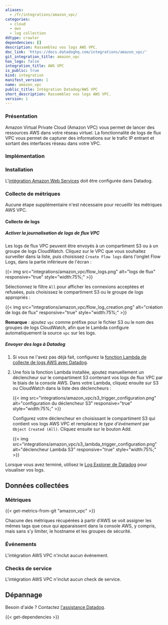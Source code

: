 ```yaml
---
aliases:
  - /fr/integrations/amazon_vpc/
categories:
  - cloud
  - aws
  - log collection
ddtype: crawler
dependencies: []
description: Rassemblez vos logs AWS VPC.
doc_link: 'https://docs.datadoghq.com/integrations/amazon_vpc/'
git_integration_title: amazon_vpc
has_logo: false
integration_title: AWS VPC
is_public: true
kind: integration
manifest_version: 1
name: amazon_vpc
public_title: Intégration Datadog/AWS VPC
short_description: Rassemblez vos logs AWS VPC.
version: 1
---
```

### Présentation

Amazon Virtual Private Cloud (Amazon VPC) vous permet de lancer des ressources AWS dans votre réseau virtuel. La fonctionnalité de logs de flux VPC vous permet de capturer des informations sur le trafic IP entrant et sortant des interfaces réseau dans votre VPC.

### Implémentation
### Installation

L'[intégration Amazon Web Services][1] doit être configurée dans Datadog.

### Collecte de métriques

Aucune étape supplémentaire n'est nécessaire pour recueillir les métriques AWS VPC.

#### Collecte de logs

##### Activer la journalisation de logs de flux VPC

Les logs de flux VPC peuvent être envoyés à un compartiment S3 ou à un groupe de logs CloudWatch. Cliquez sur le VPC que vous souhaitez surveiller dans la liste, puis choisissez `Create Flow logs` dans l'onglet Flow Logs, dans la partie inférieure de l'écran :

{{< img src="integrations/amazon_vpc/flow_logs.png" alt="logs de flux" responsive="true" style="width:75%;" >}}

Sélectionnez le filtre `All` pour afficher les connexions acceptées et refusées, puis choisissez le compartiment S3 ou le groupe de logs appropriés :

{{< img src="integrations/amazon_vpc/flow_log_creation.png" alt="création de logs de flux" responsive="true" style="width:75%;" >}}

**Remarque** : ajoutez `vpc` comme préfixe pour le fichier S3 ou le nom des groupes de logs CloudWatch, afin que le Lambda configure automatiquement la source `vpc` sur les logs.

##### Envoyer des logs à Datadog

1. Si vous ne l'avez pas déjà fait, configurez la [fonction Lambda de collecte de logs AWS avec Datadog][2].

2. Une fois la fonction Lambda installée, ajoutez manuellement un déclencheur sur le compartiment S3 contenant vos logs de flux VPC par le biais de la console AWS. Dans votre Lambda, cliquez ensuite sur S3 ou CloudWatch dans la liste des déclencheurs :

    {{< img src="integrations/amazon_vpc/s3_trigger_configuration.png" alt="configuration du déclencheur S3" responsive="true" style="width:75%;" >}}

    Configurez votre déclencheur en choisissant le compartiment S3 qui contient vos logs AWS VPC et remplacez le *type d'événement* par `Object Created (All)`. Cliquez ensuite sur le bouton Add.

    {{< img src="integrations/amazon_vpc/s3_lambda_trigger_configuration.png" alt="déclencheur Lambda S3" responsive="true" style="width:75%;" >}}

Lorsque vous avez terminé, utilisez le [Log Explorer de Datadog][3] pour visualiser vos logs.

## Données collectées
### Métriques
{{< get-metrics-from-git "amazon_vpc" >}}


Chacune des métriques récupérées à partir d'AWS se voit assigner les mêmes tags que ceux qui apparaissent dans la console AWS, y compris, mais sans s'y limiter, le hostname et les groupes de sécurité.

### Événements
L'intégration AWS VPC n'inclut aucun événement.

### Checks de service
L'intégration AWS VPC n'inclut aucun check de service.

## Dépannage
Besoin d'aide ? Contactez [l'assistance Datadog][5].

[1]: https://docs.datadoghq.com/fr/integrations/amazon_web_services
[2]: https://docs.datadoghq.com/fr/integrations/amazon_web_services/#create-a-new-lambda-function
[3]: https://docs.datadoghq.com/fr/logs/explorer
[4]: https://github.com/DataDog/dogweb/blob/prod/integration/amazon_vpc/amazon_vpc_metadata.csv
[5]: http://docs.datadoghq.com/help


{{< get-dependencies >}}